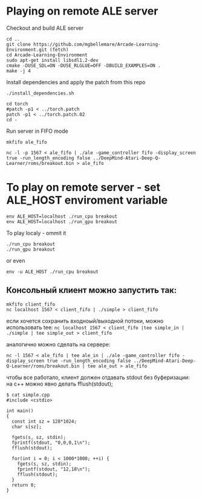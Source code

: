 # Playing on remote ALE server

Checkout and build ALE server
```
cd ..
git clone https://github.com/mgbellemare/Arcade-Learning-Environment.git (fetch)
cd Arcade-Learning-Environment
sudo apt-get install libsdl1.2-dev
cmake -DUSE_SDL=ON -DUSE_RLGLUE=OFF -DBUILD_EXAMPLES=ON .
make -j 4
```

Install dependencies and apply the patch from this repo
```
./install_dependencies.sh

cd torch
#patch -p1 < ../torch.patch
patch -p1 < ../torch.patch.02
cd -
```

Run server in FIFO mode
```
mkfifo ale_fifo

nc -l -p 1567 < ale_fifo | ./ale -game_controller fifo -display_screen true -run_length_encoding false ../DeepMind-Atari-Deep-Q-Learner/roms/breakout.bin > ale_fifo
```

# To play on remote server - set ALE_HOST enviroment variable
```
env ALE_HOST=localhost ./run_cpu breakout
env ALE_HOST=localhost ./run_gpu breakout
```

To play localy - ommit it
```
./run_cpu breakout
./run_gpu breakout
```
or even

```env -u ALE_HOST ./run_cpu breakout ```

## Консольный клиент можно запустить так:
```
mkfifo client_fifo
nc localhost 1567 < client_fifo | ./simple > client_fifo
```

если хочется сохранить входноый/выходной потоки, можно использовать tee:
```nc localhost 1567 < client_fifo |tee simple_in | ./simple | tee simple_out > client_fifo```

аналогично можно сделать на сервере:
```
nc -l 1567 < ale_fifo | tee ale_in | ./ale -game_controller fifo -display_screen true -run_length_encoding false ../DeepMind-Atari-Deep-Q-Learner/roms/breakout.bin | tee ale_out > ale_fifo
```

чтобы все работало, клиент должен отдавать stdout без буферизации:
на с++ можно явно делать fflush(stdout);
```
$ cat simple.cpp
#include <cstdio>

int main()
{
  const int sz = 128*1024;
  char s[sz];

  fgets(s, sz, stdin);
  fprintf(stdout, "0,0,0,1\n");
  fflush(stdout);

  for(int i = 0; i < 1000*1000; ++i) {
    fgets(s, sz, stdin);
    fprintf(stdout, "12,18\n");
    fflush(stdout);
  }
  return 0;
}
```
